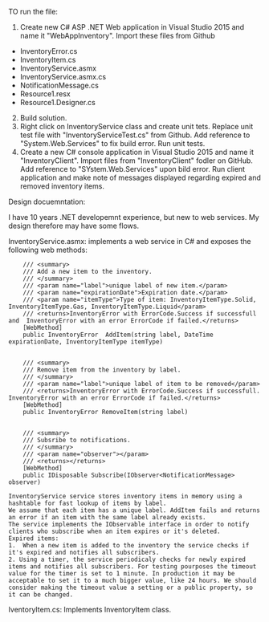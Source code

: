 TO run the file:

1. Create new C# ASP .NET Web application in Visual Studio 2015 and name it "WebAppInventory".  Import these files from Github
- InventoryError.cs
- InventoryItem.cs
- InventoryService.asmx
- InventoryService.asmx.cs
- NotificationMessage.cs
- Resource1.resx
- Resource1.Designer.cs
2. Build solution.
3. Right click on InventoryService class and create unit tets. Replace unit test file with "InventoryServiceTest.cs" from Github. Add reference to "System.Web.Services" to fix build error. Run unit tests. 
2. Create a new C# console application in Visual Studio 2015 and name it "InventoryClient". Import files from "InventoryClient" fodler on GitHub.  Add reference to "SYstem.Web.Services" upon bild error. Run client application and make note of messages displayed regarding expired and removed inventory items. 



Design docuemntation:

I have 10 years .NET developemnt experience, but new to web services. My design therefore may have some flows. 

InventoryService.asmx: implements a web service in C# and exposes the following web methods:

		/// <summary>
        /// Add a new item to the inventory. 
        /// </summary>
        /// <param name="label">unique label of new item.</param>
        /// <param name="expirationDate">Expiration date.</param>
        /// <param name="itemType">Type of item: InventoryItemType.Solid, InventoryItemType.Gas, InventoryItemType.Liquid</param>
        /// <returns>InventoryError with ErrorCode.Success if successfull and  InventoryError with an error ErrorCode if failed.</returns>
        [WebMethod]
        public InventoryError  AddItem(string label, DateTime expirationDate, InventoryItemType itemType)


		/// <summary>
        /// Remove item from the inventory by label.
        /// </summary>
        /// <param name="label">unique label of item to be removed</param>
        /// <returns>InventoryError with ErrorCode.Success if successfull. InventoryError with an error ErrorCode if failed.</returns>
        [WebMethod]
        public InventoryError RemoveItem(string label)


		/// <summary>
        /// Subsribe to notifications. 
        /// </summary>
        /// <param name="observer"></param>
        /// <returns></returns>
        [WebMethod]
        public IDisposable Subscribe(IObserver<NotificationMessage> observer)

	InventoryService service stores inventory items in memory using a hashtable for fast lookup of items by label.
	We assume that each item has a unique label. AddItem fails and returns an error if an item with the same label already exists.  
	The service implements the IObservable interface in order to notify clients who subscribe when an item expires or it's deleted. 
	Expired items: 
	1.  When a new item is added to the inventory the service checks if it's expired and notifies all subscribers. 
	2. Using a timer, the service periodicaly checks for newly expired items and notifies all subscribers. For testing pourposes the timeout value for the timer is set to 1 minute. In production it may be acceptable to set it to a much bigger value, like 24 hours. We should consider making the timeout value a setting or a public property, so it can be changed. 
	 
IventoryItem.cs: Implements InventoryItem class.
